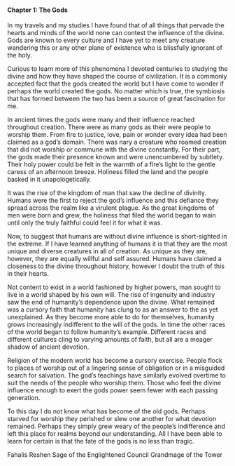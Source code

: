 #### Chapter 1: The Gods

In my travels and my studies I have found that of all things that pervade the hearts and minds of the world none can contest the influence of the divine. Gods are known to every culture and I have yet to meet any creature wandering this or any other plane of existence who is blissfully ignorant of the holy.

Curious to learn more of this phenomena I devoted centuries to studying the divine and how they have shaped the course of civilization. It is a commonly accepted fact that the gods created the world but I have come to wonder if perhaps the world created the gods. No matter which is true, the symbiosis that has formed between the two has been a source of great fascination for me.

In ancient times the gods were many and their influence reached throughout creation. There were as many gods as their were people to worship them. From fire to justice, love, pain or wonder every idea had been claimed as a god’s domain. There was nary a creature who roamed creation that did not worship or commune with the divine constantly. For their part, the gods made their presence known and were unencumbered by subtlety. Their holy power could be felt in the warmth of a fire’s light to the gentle caress of an afternoon breeze. Holiness filled the land and the people basked in it unapologetically.

It was the rise of the kingdom of man that saw the decline of divinity. Humans were the first to reject the god’s influence and this defiance they spread across the realm like a virulent plague. As the great kingdoms of men were born and grew, the holiness that filed the world began to wain until only the truly faithful could feel it for what it was.

Now, to suggest that humans are without divine influence is short-sighted in the extreme. If I have learned anything of humans it is that they are the most unique and diverse creatures in all of creation. As unique as they are, however, they are equally willful and self assured. Humans have claimed a closeness to the divine throughout history, however I doubt the truth of this in their hearts.

Not content to exist in a world fashioned by higher powers, man sought to live in a world shaped by his own will. The rise of ingenuity and industry saw the end of humanity’s dependence upon the divine. What remained was a cursory faith that humanity has clung to as an answer to the as yet unexplained. As they become more able to do for themselves, humanity grows increasingly indifferent to the will of the gods. In time the other races of the world began to follow humanity’s example. Different races and different cultures cling to varying amounts of faith, but all are a meager shadow of ancient devotion.

Religion of the modern world has become a cursory exercise. People flock to places of worship out of a lingering sense of obligation or in a misguided search for salvation. The god’s teachings have similarly evolved overtime to suit the needs of the people who worship them. Those who feel the divine influence enough to exert the gods power seem fewer with each passing generation.

To this day I do not know what has become of the old gods. Perhaps starved for worship they perished or slew one another for what devotion remained. Perhaps they simply grew weary of the people’s indifference and left this place for realms beyond our understanding. All I have been able to learn for certain is that the fate of the gods is no less than tragic.

Fahalis Reshen
Sage of the Englightened Council
Grandmage of the Tower
